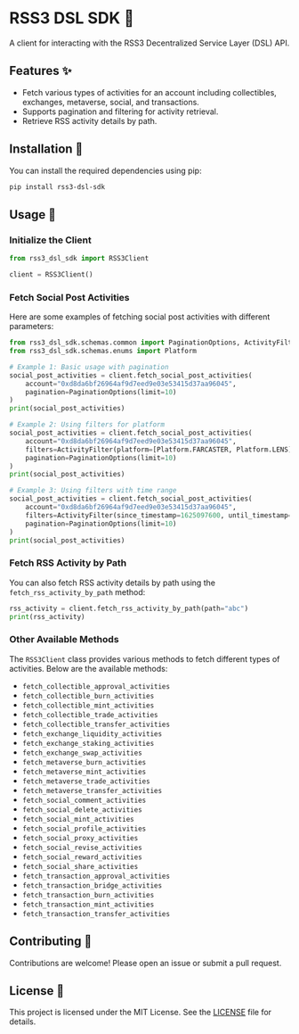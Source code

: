 # RSS3 DSL SDK 📡

A client for interacting with the RSS3 Decentralized Service Layer (DSL) API.

## Features ✨

- Fetch various types of activities for an account including collectibles, exchanges, metaverse, social, and transactions.
- Supports pagination and filtering for activity retrieval.
- Retrieve RSS activity details by path.

## Installation 🚀

You can install the required dependencies using pip:

```bash
pip install rss3-dsl-sdk
```

## Usage 📘

### Initialize the Client

```python
from rss3_dsl_sdk import RSS3Client

client = RSS3Client()
```

### Fetch Social Post Activities

Here are some examples of fetching social post activities with different parameters:

```python
from rss3_dsl_sdk.schemas.common import PaginationOptions, ActivityFilter
from rss3_dsl_sdk.schemas.enums import Platform

# Example 1: Basic usage with pagination
social_post_activities = client.fetch_social_post_activities(
    account="0xd8da6bf26964af9d7eed9e03e53415d37aa96045",
    pagination=PaginationOptions(limit=10)
)
print(social_post_activities)

# Example 2: Using filters for platform
social_post_activities = client.fetch_social_post_activities(
    account="0xd8da6bf26964af9d7eed9e03e53415d37aa96045",
    filters=ActivityFilter(platform=[Platform.FARCASTER, Platform.LENS]),
    pagination=PaginationOptions(limit=10)
)
print(social_post_activities)

# Example 3: Using filters with time range
social_post_activities = client.fetch_social_post_activities(
    account="0xd8da6bf26964af9d7eed9e03e53415d37aa96045",
    filters=ActivityFilter(since_timestamp=1625097600, until_timestamp=1627689600),
    pagination=PaginationOptions(limit=10)
)
print(social_post_activities)
```

### Fetch RSS Activity by Path

You can also fetch RSS activity details by path using the `fetch_rss_activity_by_path` method:

```python
rss_activity = client.fetch_rss_activity_by_path(path="abc")
print(rss_activity)
```

### Other Available Methods

The `RSS3Client` class provides various methods to fetch different types of activities. Below are the available methods:

- `fetch_collectible_approval_activities`
- `fetch_collectible_burn_activities`
- `fetch_collectible_mint_activities`
- `fetch_collectible_trade_activities`
- `fetch_collectible_transfer_activities`
- `fetch_exchange_liquidity_activities`
- `fetch_exchange_staking_activities`
- `fetch_exchange_swap_activities`
- `fetch_metaverse_burn_activities`
- `fetch_metaverse_mint_activities`
- `fetch_metaverse_trade_activities`
- `fetch_metaverse_transfer_activities`
- `fetch_social_comment_activities`
- `fetch_social_delete_activities`
- `fetch_social_mint_activities`
- `fetch_social_profile_activities`
- `fetch_social_proxy_activities`
- `fetch_social_revise_activities`
- `fetch_social_reward_activities`
- `fetch_social_share_activities`
- `fetch_transaction_approval_activities`
- `fetch_transaction_bridge_activities`
- `fetch_transaction_burn_activities`
- `fetch_transaction_mint_activities`
- `fetch_transaction_transfer_activities`

## Contributing 🤝

Contributions are welcome! Please open an issue or submit a pull request.

## License 📄

This project is licensed under the MIT License. See the [LICENSE](LICENSE) file for details.
